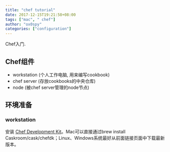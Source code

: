 ```yaml
---
title: "chef tutorial"
date: 2017-12-15T19:21:58+08:00
tags: ["mac", " chef"]
author: "ox0spy"
categories: ["configuration"]
---
```


Chef入门.


## Chef组件

- workstation (个人工作电脑, 用来编写cookbook)
- chef server (存放cookbooks的中央仓库)
- node (被chef server管理的node节点)

## 环境准备

### workstation

安装 [Chef Development Kit](https://downloads.chef.io/chef-dk/)。Mac可以直接通过brew install Caskroom/cask/chefdk；Linux、Windows系统最好从前面链接页面中下载最新版本。